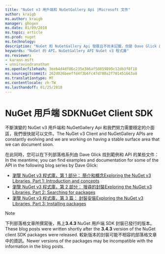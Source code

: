 ```yaml
---
title: "NuGet v3 用戶端和 NuGetGallery Api |Microsoft 文件"
author: kraigb
ms.author: kraigb
manager: ghogen
ms.date: 01/09/2018
ms.topic: article
ms.prod: nuget
ms.technology: 
description: "NuGet 和 NuGetGallery Api 發展且不尚未記載，但是 Dave Glick 部落格上的可用範例。"
keywords: "NuGet 的 API，NuGetGallery API NuGet v3 程式庫"
ms.reviewer:
- karann-msft
- unniravindranathan
ms.openlocfilehash: 3eeb4d4df06c235e3b6af50859899c12db3f8f18
ms.sourcegitcommit: 262d026beeffd4f3b6fc47d780a2f701451663a8
ms.translationtype: MT
ms.contentlocale: zh-TW
ms.lasthandoff: 01/25/2018
---
```

# <a name="nuget-client-sdk"></a><span data-ttu-id="cd678-104">NuGet 用戶端 SDK</span><span class="sxs-lookup"><span data-stu-id="cd678-104">NuGet Client SDK</span></span>

<span data-ttu-id="cd678-105">不斷演變的 NuGet v3 用戶端和 NuGetGallery Api 和我們努力需要穩定的介面區，我們很快就可以文件。</span><span class="sxs-lookup"><span data-stu-id="cd678-105">The NuGet v3 Client and NuGetGallery APIs are constantly evolving and we are working on having a stable surface area that we can document soon.</span></span>

<span data-ttu-id="cd678-106">在此同時，您可以在下列部落格系列由 Dave Glick 找到範例和 API 的某些文件：</span><span class="sxs-lookup"><span data-stu-id="cd678-106">In the meantime, you can find examples and documentation for some of the API in the following blog series by Dave Glick:</span></span>

- [<span data-ttu-id="cd678-107">瀏覽 NuGet v3 程式庫，第 1 部分： 簡介和概念</span><span class="sxs-lookup"><span data-stu-id="cd678-107">Exploring the NuGet v3 Libraries, Part 1: Introduction and concepts</span></span>](http://daveaglick.com/posts/exploring-the-nuget-v3-libraries-part-1)
- [<span data-ttu-id="cd678-108">瀏覽 NuGet v3 程式庫，第 2 部分： 搜尋的封裝</span><span class="sxs-lookup"><span data-stu-id="cd678-108">Exploring the NuGet v3 Libraries, Part 2: Searching for packages</span></span>](http://daveaglick.com/posts/exploring-the-nuget-v3-libraries-part-2)
- [<span data-ttu-id="cd678-109">瀏覽 NuGet v3 程式庫，第 3 篇： 封裝安裝</span><span class="sxs-lookup"><span data-stu-id="cd678-109">Exploring the NuGet v3 Libraries, Part 3: Installing packages</span></span>](http://daveaglick.com/posts/exploring-the-nuget-v3-libraries-part-3)

> [!Note]
> <span data-ttu-id="cd678-110">下列部落格文章所撰寫後，馬上**3.4.3** NuGet 用戶端 SDK 封裝已發行的版本。</span><span class="sxs-lookup"><span data-stu-id="cd678-110">These blog posts were written shortly after the **3.4.3** version of the NuGet client SDK packages were released.</span></span>
> <span data-ttu-id="cd678-111">較新版本的封裝可能不相容的部落格文章中的資訊。</span><span class="sxs-lookup"><span data-stu-id="cd678-111">Newer versions of the packages may be incompatible with the information in the blog posts.</span></span>
